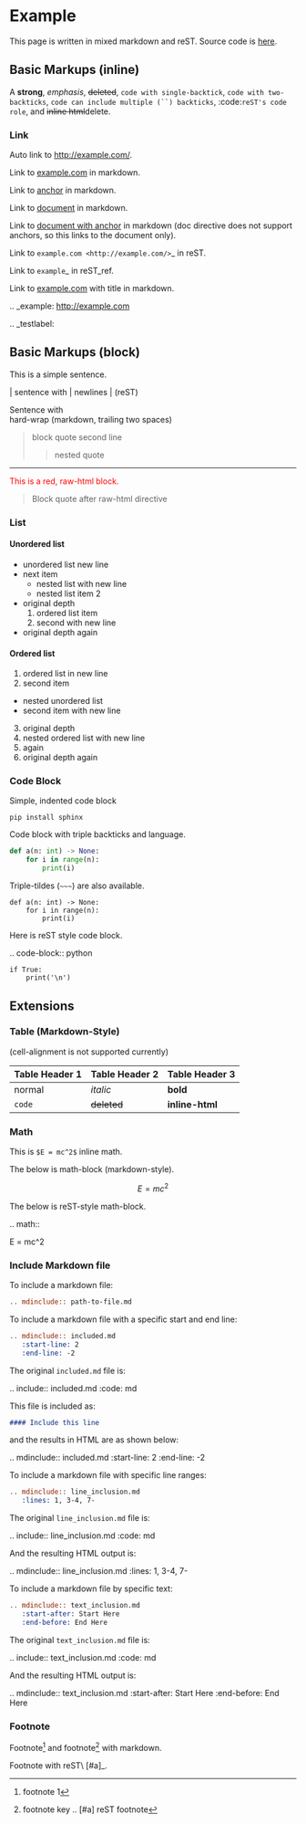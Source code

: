 # Example

This page is written in mixed markdown and reST.
Source code is [here](https://github.com/miyakogi/m2r/blob/master/docs/example.md).

## Basic Markups (inline)

A **strong**, *emphasis*, ~~deleted~~, `code with single-backtick`,
``code with two-backticks``, ```code can include multiple (``) backticks```,
:code:`reST's code role`, and <del>inline html</del>delete.

### Link

Auto link to http://example.com/.

Link to [example.com](http://example.com/) in markdown.

Link to [anchor](#testlabel) in markdown.

Link to [document](example.md) in markdown.

Link to [document with anchor](example.md#testlabel) in markdown (doc directive does not support anchors, so this links to the document only).

Link to `example.com <http://example.com/>`_ in reST.

Link to `example`_ in reST_ref.

Link to [example.com](http://example.com/ "example") with title in markdown.

.. _example: http://example.com


.. _testlabel:

## Basic Markups (block)

This is a simple sentence.

| sentence with
| newlines
| (reST)

Sentence with  
hard-wrap (markdown, trailing two spaces)

> block quote
> second line
> > nested quote

---

<div style="color: red;">This is a red, raw-html block.</div>

> Block quote after raw-html directive

### List

#### Unordered list

* unordered list
  new line
* next item
  * nested list
    with new line
  * nested list item 2
* original depth
  1. ordered list item
  2. second
     with new line
* original depth again

#### Ordered list

1. ordered list
   in new line
2. second item
  * nested unordered list
  * second item
    with new line
3. original depth
  1. nested ordered list
     with new line
  2. again
4. original depth again

### Code Block

Simple, indented code block

    pip install sphinx

Code block with triple backticks and language.

```python
def a(n: int) -> None:
    for i in range(n):
        print(i)
```

Triple-tildes (`~~~`) are also available.

~~~
def a(n: int) -> None:
    for i in range(n):
        print(i)
~~~

Here is reST style code block.

.. code-block:: python

    if True:
        print('\n')

## Extensions

### Table (Markdown-Style)

(cell-alignment is not supported currently)

| Table Header 1 | Table Header 2 | Table Header 3 |
|----------------|----------------|----------------|
| normal         | *italic*       | **bold**       |
| `code` | ~~deleted~~  | <b>inline-html</b> |

### Math

This is `$E = mc^2$` inline math.

The below is math-block (markdown-style).

```math
E = mc^2
```

The below is reST-style math-block.

.. math::

   E = mc^2


### Include Markdown file

To include a markdown file:

```rest
.. mdinclude:: path-to-file.md
```

To include a markdown file with a specific start and end line:

```rest
.. mdinclude:: included.md
   :start-line: 2
   :end-line: -2
```

The original ``included.md`` file is:

.. include:: included.md
   :code: md

This file is included as:

```md
#### Include this line
```

and the results in HTML are as shown below:

.. mdinclude:: included.md
   :start-line: 2
   :end-line: -2

To include a markdown file with specific line ranges:

```rest
.. mdinclude:: line_inclusion.md
   :lines: 1, 3-4, 7-
```

The original ``line_inclusion.md`` file is:

.. include:: line_inclusion.md
   :code: md

And the resulting HTML output is:

.. mdinclude:: line_inclusion.md
   :lines: 1, 3-4, 7-


To include a markdown file by specific text:

```rest
.. mdinclude:: text_inclusion.md
   :start-after: Start Here
   :end-before: End Here
```

The original ``text_inclusion.md`` file is:

.. include:: text_inclusion.md
   :code: md

And the resulting HTML output is:

.. mdinclude:: text_inclusion.md
   :start-after: Start Here
   :end-before: End Here


### Footnote

Footnote[^1] and footnote[^key] with markdown.

Footnote with reST\ [#a]_.

<!-- footnote definition -->
[^1]: footnote 1
[^key]: footnote key
.. [#a] reST footnote
